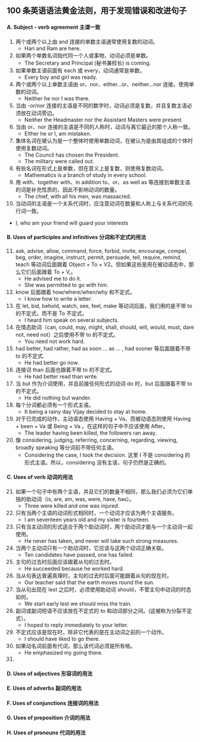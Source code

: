 ## 100 条英语语法黄金法则，用于发现错误和改进句子

#### A. Subject - verb agreement 主谓一致

1. 两个或两个以上由 and 连接的单数主语通常使用复数的动词。
   - Hari and Ram are here.
2. 如果两个单数名词指代同一个人或事物，动词必须是单数。
   - The Secretary and Principal (秘书兼校长) is coming.
3. 如果单数主语前面有 each 或 every，动词通常是单数。
   - Every boy and girl was ready.
4. 两个或两个以上单数主语由 or、nor、either...or、neither...nor 连接，使用单数的动词。
   - Neither he nor I was there.
5. 当由 -or/nor 连接的主语是不同的数字时，动词必须是复数，并且复数主语必须放在动词旁边。
   - Neither the Headmaster nor the Assistant Masters were present.
6. 当由 or、nor 连接的主语是不同的人称时，动词与离它最近的那个人称一致。
   - Either he or I, am mistaken.
7. 集体名词在被认为是一个整体时使用单数动词，在被认为是由其组成的个体时使用复数动词。
   - The Council has chosen the President.
   - The military were called out.
8. 有些名词在形式上是单数，但在意义上是复数，则使用复数动词。
   - Mathematics is a branch of study in every school.
9. 用 with、together with、in addition to、or、as well as 等连接到单数主语的词是补充性质的，因此不影响动词的数量。
   - The chief, with all his men, was massacred.
10. 当动词的主语是一个关系代词时，应注意动词在数量和人称上与关系代词的先行词一致。
   - I, who am your friend will guard your interests

#### B. Uses of participles and infinitives 分词和不定式的用法

11. ask, advise, allow, command, force, forbid, invite, encourage, compel, beg, order, imagine, instruct, permit, persuade, tell, require, remind, teach 等动词后面跟着 Object + To + V2。但如果这些是用在被动语态中，那么它们后面跟着 To + V,。
    - He advised me to do it.
    - She was permitted to go with him.
12. know 后面跟着 how/where/when/why 和不定式。
    - I know how to write a letter.
13. 在 let, bid, behold, watch, see, feel, make 等动词后面，我们用的是不带 to 的不定式，而不是 To 不定式。
    - I heard him speak on several subjects. 
14. 在情态助词（can, could, may, might, shall, should, will, would, must, dare not, need not）之后使用不带 to 的不定式。
    - You need not work hard.
15. had better, had rather, had as soon ... as ... , had sooner 等后面跟着不带 to 的不定式.
    - He had better go now.
16. 连接词 than 后面也跟着不带 to 的不定式。
    - He had better read than write.
17. 当 but 作为介词使用，并且前接任何形式的动词 do 时，but 后面跟着不带 to 的不定式。
    - He did nothing but wander.
18. 每个分词都必须有一个形式主语。
    - It being a rainy day Vijay decided to stay at home.
19. 对于已完成的动作，主动语态使用 Having + Va，而被动语态则使用 Having + been + Va 或 Being + Va 。在这样的句子中不应该使用 After。
    - The leader having been killed, the followers ran away. 
20. 像 considering, judging, referring, concerning, regarding, viewing, broadly speaking 等分词前不带任何主语。
    - Considering the case, I took the decision.
    这里 I 不是 considering 的形式主语。所以，considering 没有主语，句子仍然是正确的。

#### C. Uses of verb 动词的用法

21. 如果一个句子中有两个主语，并且它们的数量不相同，那么我们必须为它们单独的助动词（is, are, am, was, were, have, has）。
    - Three were killed and one was injured.
22. 只有当两个主语的动词形式相同时，一个动词才应该为两个主语服务。
    - I am seventeen years old and my sister is fourteen. 
23. 只有当主动词的形式适合于两个助动词时，两个助动词才能与一个主动词一起使用。
    - He never has taken, and never will take such strong measures.
24. 当两个主动词只有一个助动词时，它应该与这两个动词正确关联。
    - Ten candidates have passed, one has failed.
25. 主句的过去时后面应该跟着从句的过去时。
    - He succeeded because he worked hard. 
26. 当从句表达普遍真理时，主句的过去时后面可能跟着从句的现在时。
    - Our teacher said that the earth moves round the sun.
27. 当从句出现在 lest 之后时，必须使用助动词 should，不管主句中动词的时态如何。
    - We start early lest we should miss the train. 
28. 副词或副词短语不应该放在不定式的 to 和动词部分之间。(这被称为分裂不定式）。
    - I hoped to reply immediately to your letter. 
29. 不定式应该是现在时，除非它代表的是在主动词之前的一个动作。
    - I should have liked to go there.
30. 如果动名词前面有代词，那么该代词必须是所有格。
    - He emphasized my going there.
31. 

#### D. Uses of adjectives 形容词的用法


#### E. Uses of adverbs 副词的用法

#### F. Uses of conjunctions 连接词的用法

#### G. Uses of preposition 介词的用法

#### H. Uses of pronouns 代词的用法
